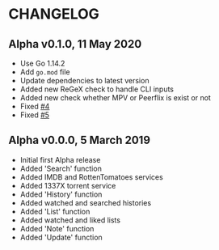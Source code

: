 # CHANGELOG

## Alpha v0.1.0, 11 May 2020
- Use Go 1.14.2
- Add `go.mod` file
- Update dependencies to latest version
- Added new ReGeX check to handle CLI inputs
- Added new check whether MPV or Peerflix is exist or not
- Fixed [#4](https://github.com/Dentrax/GMDB/issues/4)
- Fixed [#5](https://github.com/Dentrax/GMDB/issues/5)

## Alpha v0.0.0, 5 March 2019

- Initial first Alpha release
- Added 'Search' function
- Added IMDB and RottenTomatoes services
- Added 1337X torrent service
- Added 'History' function
- Added watched and searched histories
- Added 'List' function
- Added watched and liked lists
- Added 'Note' function
- Added 'Update' function
